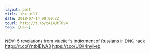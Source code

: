 ```yaml
---
layout: post
title: The Hill
date: 2018-07-14 00:00:22
tourl: http://t.co/t414UtTRv4
tags: [Hack]
---
```

NEW: 5 revelations from Mueller's indictment of Russians in DNC hack https://t.co/YntbIB1vA3 https://t.co/UQK4nyikeb